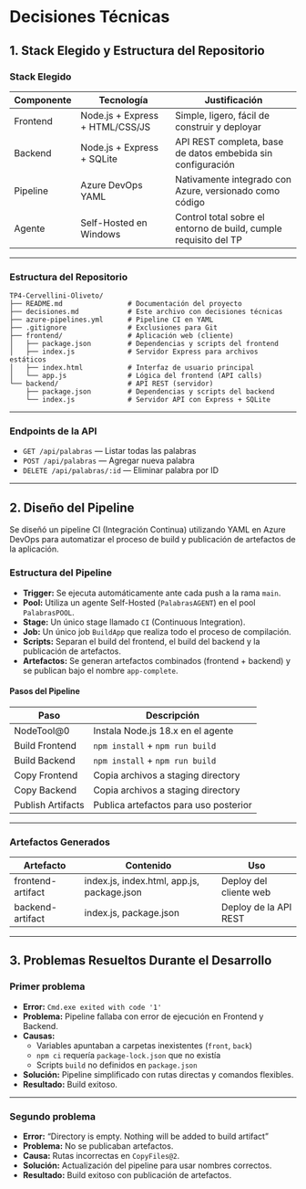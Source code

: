 # Decisiones Técnicas

## 1. Stack Elegido y Estructura del Repositorio

### Stack Elegido

| Componente | Tecnología                  | Justificación                                                    |
|------------|-----------------------------|------------------------------------------------------------------|
| Frontend   | Node.js + Express + HTML/CSS/JS | Simple, ligero, fácil de construir y deployar                    |
| Backend    | Node.js + Express + SQLite  | API REST completa, base de datos embebida sin configuración      |
| Pipeline   | Azure DevOps YAML           | Nativamente integrado con Azure, versionado como código          |
| Agente     | Self-Hosted en Windows      | Control total sobre el entorno de build, cumple requisito del TP |

---

### Estructura del Repositorio

```
TP4-Cervellini-Oliveto/
├── README.md                # Documentación del proyecto
├── decisiones.md            # Este archivo con decisiones técnicas
├── azure-pipelines.yml      # Pipeline CI en YAML
├── .gitignore               # Exclusiones para Git
├── frontend/                # Aplicación web (cliente)
│   ├── package.json         # Dependencias y scripts del frontend
│   ├── index.js             # Servidor Express para archivos estáticos
│   ├── index.html           # Interfaz de usuario principal
│   └── app.js               # Lógica del frontend (API calls)
└── backend/                 # API REST (servidor)
    ├── package.json         # Dependencias y scripts del backend
    └── index.js             # Servidor API con Express + SQLite
```

---

### Endpoints de la API

- `GET /api/palabras` — Listar todas las palabras
- `POST /api/palabras` — Agregar nueva palabra
- `DELETE /api/palabras/:id` — Eliminar palabra por ID

---

## 2. Diseño del Pipeline

Se diseñó un pipeline CI (Integración Continua) utilizando YAML en Azure DevOps para automatizar el proceso de build y publicación de artefactos de la aplicación.

### Estructura del Pipeline

- **Trigger:** Se ejecuta automáticamente ante cada push a la rama `main`.
- **Pool:** Utiliza un agente Self-Hosted (`PalabrasAGENT`) en el pool `PalabrasPOOL`.
- **Stage:** Un único stage llamado `CI` (Continuous Integration).
- **Job:** Un único job `BuildApp` que realiza todo el proceso de compilación.
- **Scripts:** Separan el build del frontend, el build del backend y la publicación de artefactos.
- **Artefactos:** Se generan artefactos combinados (frontend + backend) y se publican bajo el nombre `app-complete`.

#### Pasos del Pipeline

| Paso             | Descripción                                      |
|------------------|--------------------------------------------------|
| NodeTool@0       | Instala Node.js 18.x en el agente                |
| Build Frontend   | `npm install` + `npm run build`                  |
| Build Backend    | `npm install` + `npm run build`                  |
| Copy Frontend    | Copia archivos a staging directory               |
| Copy Backend     | Copia archivos a staging directory               |
| Publish Artifacts| Publica artefactos para uso posterior            |

---

### Artefactos Generados

| Artefacto           | Contenido                                | Uso                  |
|---------------------|------------------------------------------|----------------------|
| frontend-artifact   | index.js, index.html, app.js, package.json| Deploy del cliente web|
| backend-artifact    | index.js, package.json                    | Deploy de la API REST|

---

## 3. Problemas Resueltos Durante el Desarrollo

### Primer problema

- **Error:** `Cmd.exe exited with code '1'`
- **Problema:** Pipeline fallaba con error de ejecución en Frontend y Backend.
- **Causas:**
  - Variables apuntaban a carpetas inexistentes (`front`, `back`)
  - `npm ci` requería `package-lock.json` que no existía
  - Scripts `build` no definidos en `package.json`
- **Solución:** Pipeline simplificado con rutas directas y comandos flexibles.
- **Resultado:** Build exitoso.

---

### Segundo problema

- **Error:** “Directory is empty. Nothing will be added to build artifact”
- **Problema:** No se publicaban artefactos.
- **Causa:** Rutas incorrectas en `CopyFiles@2`.
- **Solución:** Actualización del pipeline para usar nombres correctos.
- **Resultado:** Build exitoso con publicación de artefactos.


